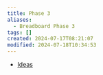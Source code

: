 ```yaml
---
title: Phase 3
aliases:
  - Breadboard Phase 3
tags: []
created: 2024-07-17T08:21:07
modified: 2024-07-18T10:34:53
---
```


- [Ideas](projects/Breadboard/Phase%203/propsoals/index.md)
